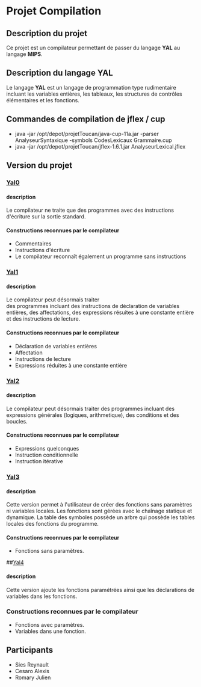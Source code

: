 # Projet Compilation

## Description du projet

Ce projet est un compilateur permettant de passer du langage __YAL__ 
au langage __MIPS__.

## Description du langage YAL
Le langage __YAL__ est un langage de programmation type rudimentaire 
incluant les variables entières, les tableaux, les structures 
de contrôles élémentaires et les fonctions.

## Commandes de compilation de jflex / cup
* java -jar /opt/depot/projetToucan/java-cup-11a.jar -parser AnalyseurSyntaxique -symbols CodesLexicaux Grammaire.cup
* java -jar /opt/depot/projetToucan/jflex-1.6.1.jar AnalyseurLexical.jflex

## Version du projet
### [Yal0](Yal0)
#### description 
Le compilateur ne traite que des programmes avec des instructions d'écriture sur la sortie standard.

#### Constructions reconnues par le compilateur
* Commentaires
* Instructions d'écriture
* Le compilateur reconnaît également un programme sans instructions

### [Yal1](Yal1)
#### description
Le compilateur peut désormais traiter  
des programmes incluant des instructions de déclaration de variables entières, des affectations,
 des expressions résuites à une constante entière et des instructions de lecture.

#### Constructions reconnues par le compilateur
* Déclaration de variables entières
* Affectation
* Instructions de lecture
* Expressions réduites à une constante entière

### [Yal2](Yal2)
#### description
Le compilateur peut désormais traiter des programmes incluant
des expressions générales (logiques, arithmetique), des conditions et des boucles.

#### Constructions reconnues par le compilateur
* Expressions quelconques
* Instruction conditionnelle
* Instruction itérative

### [Yal3](Yal3)
#### description
Cette version permet à l'utilisateur de créer des fonctions sans paramètres ni variables locales.
Les fonctions sont gérées avec le chaînage statique et dynamique.
La table des symboles possède un arbre qui possède les tables locales des
fonctions du programme.

#### Constructions reconnues par le compilateur
* Fonctions sans paramètres.

##[Yal4](Yal4)
#### description
Cette version ajoute les fonctions paramétrées ainsi que les déclarations de variables dans
les fonctions.

### Constructions reconnues par le compilateur
* Fonctions avec paramètres.
* Variables dans une fonction.

## Participants
* Sies Reynault
* Cesaro Alexis
* Romary Julien